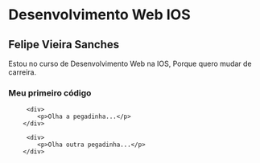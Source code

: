 # Desenvolvimento Web IOS

## Felipe Vieira Sanches

Estou no curso de Desenvolvimento Web na IOS, 
Porque quero mudar de carreira.

### Meu primeiro código

```
     <div>
        <p>Olha a pegadinha...</p>
    </div>

     <div>
        <p>Olha outra pegadinha...</p>
    </div>
```
